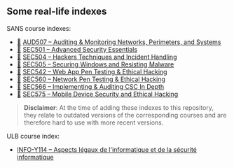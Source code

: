 ## Some real-life indexes

SANS course indexes:

- [:link:](https://www.sans.org/course/auditing-networks-perimeters-systems) [AUD507 – Auditing & Monitoring Networks, Perimeters, and Systems](sans/aud507.pdf)
- [:link:](https://www.sans.org/course/advanced-security-essentials-enterprise-defender) [SEC501 – Advanced Security Essentials](sans/sec501.pdf)
- [:link:](https://www.sans.org/course/hacker-techniques-exploits-incident-handling) [SEC504 – Hackers Techniques and Incident Handling](sans/sec504.pdf)
- [:link:](https://www.sans.org/course/securing-windows-with-powershell) [SEC505 – Securing Windows and Resisting Malware](sans/sec505.pdf)
- [:link:](https://www.sans.org/course/web-app-penetration-testing-ethical-hacking) [SEC542 – Web App Pen Testing & Ethical Hacking](sans/sec542.pdf)
- [:link:](https://www.sans.org/course/network-penetration-testing-ethical-hacking) [SEC560 – Network Pen Testing & Ethical Hacking](sans/sec560.pdf)
- [:link:](https://www.sans.org/course/implementing-auditing-critical-security-controls) [SEC566 – Implementing & Auditing CSC In Depth](sans/sec566.pdf)
- [:link:](https://www.sans.org/cyber-security-courses/mobile-device-security-ethical-hacking/) [SEC575 – Mobile Device Security and Ethical Hacking](sans/sec575.pdf)

> **Disclaimer**: At the time of adding these indexes to this repository, they relate to outdated versions of the corresponding courses and are therefore hard to use with more recent versions.

ULB course index:

- [INFO-Y114 – Aspects légaux de l'informatique et de la sécurité informatique](ulb/info-y114.pdf)

